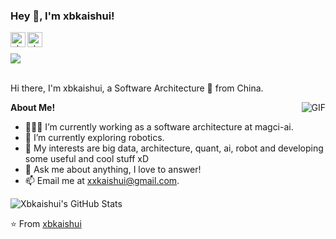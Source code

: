 <!-- <h3 title="hehehe"> Hi there! 👋</h3> -->
<h3 title="hehehe"> Hey 👋, I'm xbkaishui!</h3>

<a href="https://www.linkedin.com/in/bing-xing-40545263/">
  <img align="left" alt="xbkaishui's LinkdeIn" width="24px" src="https://cdn.jsdelivr.net/npm/simple-icons@v3/icons/linkedin.svg" />
</a>
<a href="https://www.facebook.com/xbkaishui1">
  <img align="left" alt="xbkaishui's Instagram" width="24px" src="https://cdn.jsdelivr.net/npm/simple-icons@v3/icons/facebook.svg" />
</a>
<br />
<br/>
<img src="https://komarev.com/ghpvc/?username=xbkaishui&color=blueviolet">
<br />
<br />

Hi there, I'm xbkaishui, a Software Architecture 🚀 from China.

<img align="right" alt="GIF" src="https://i.pinimg.com/originals/e4/26/70/e426702edf874b181aced1e2fa5c6cde.gif" />

**About Me!**

- 👨🏽‍💻 I’m currently working as a software architecture at magci-ai.
- 🌱 I’m currently exploring robotics. 
- 🤔 My interests are big data, architecture, quant, ai, robot and developing some useful and cool stuff xD
- 💬 Ask me about anything, I love to answer!
- 📫 Email me at [xxkaishui@gmail.com](mailto:xxkaishui@gmail.com).

<img src="https://github-readme-stats.vercel.app/api?username=xbkaishui&show_icons=true&hide_border=true&count_private=true&theme=shades-of-purple&icon_color=fad000" alt="Xbkaishui's GitHub Stats">

⭐️ From [xbkaishui](https://github.com/xbkaishui)
